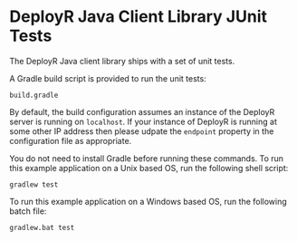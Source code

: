 DeployR Java Client Library JUnit Tests
=======================================

The DeployR Java client library ships with a set of unit tests.

A Gradle build script is provided to run the unit tests:

```
build.gradle
```

By default, the build configuration assumes an instance of the DeployR server
is running on `localhost`. If your instance of DeployR is running at some
other IP address then please udpate the `endpoint` property in the
configuration file as appropriate.

You do not need to install Gradle before running these commands. To run
this example application on a Unix based OS, run the following shell
script:

```
gradlew test
```


To run this example application on a Windows based OS, run the following
batch file:

```
gradlew.bat test
```
